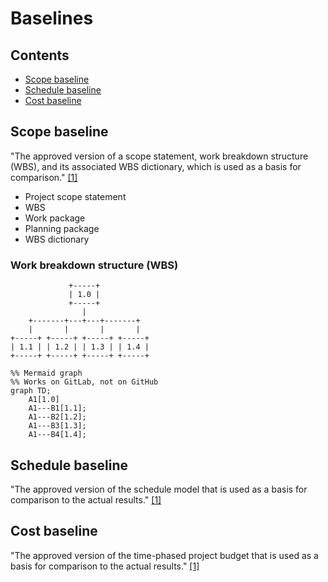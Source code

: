 # Baselines

## Contents

- [Scope baseline](#scope-baseline)
- [Schedule baseline](#schedule-baseline)
- [Cost baseline](#cost-baseline)

## Scope baseline

"The approved version of a scope statement, work breakdown structure (WBS), and
its associated WBS dictionary, which is used as a basis for comparison."
[[1]](../home.md#references)

- Project scope statement
- WBS
- Work package
- Planning package
- WBS dictionary

### Work breakdown structure (WBS)

```ascii
             +-----+
             | 1.0 |
             +-----+
                |
    +-------+---+---+-------+
    |       |       |       |
+-----+ +-----+ +-----+ +-----+
| 1.1 | | 1.2 | | 1.3 | | 1.4 |
+-----+ +-----+ +-----+ +-----+
```

```mermaid
%% Mermaid graph
%% Works on GitLab, not on GitHub
graph TD;
    A1[1.0]
    A1---B1[1.1];
    A1---B2[1.2];
    A1---B3[1.3];
    A1---B4[1.4];
```

## Schedule baseline

"The approved version of the schedule model that is used as a basis for
comparison to the actual results." [[1]](../home.md#references)

## Cost baseline

"The approved version of the time-phased project budget that is used as a basis
for comparison to the actual results." [[1]](../home.md#references)
